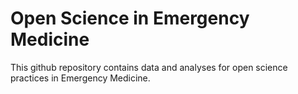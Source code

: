 # Open Science in Emergency Medicine

This github repository contains data and analyses for open science practices in
Emergency Medicine.
